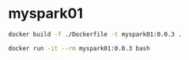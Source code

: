 # myspark01

```sh
docker build -f ./Dockerfile -t myspark01:0.0.3 .

docker run -it --rm myspark01:0.0.3 bash
```

